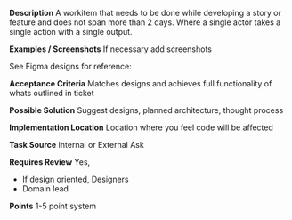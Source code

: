 **Description**
A workitem that needs to be done while developing a story or feature and does not span more than 2 days. Where a single actor takes a single action with a single output. 

**Examples / Screenshots**
If necessary add screenshots

See Figma designs for reference: 

**Acceptance Criteria**
Matches designs and achieves full functionality of whats outlined in ticket

**Possible Solution**
Suggest designs, planned architecture, thought process

**Implementation Location**
Location where you feel code will be affected

**Task Source**
Internal or External Ask

**Requires Review**
Yes,
-	If design oriented, Designers 
-	Domain lead 

**Points** 1-5 point system
